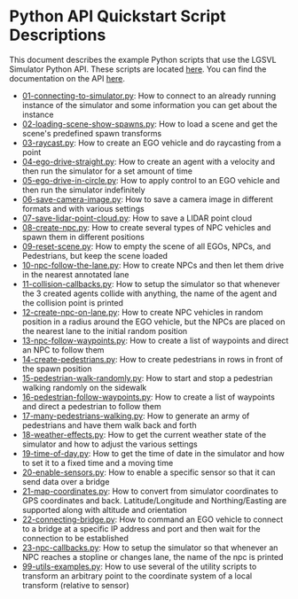 # Python API Quickstart Script Descriptions

This document describes the example Python scripts that use the LGSVL Simulator Python API. These scripts are located [here](https://github.com/lgsvl/simulator/tree/master/Api/quickstart). You can find the documentation on the API [here](https://www.lgsvlsimulator.com/docs/python-api/).



* [01-connecting-to-simulator.py](https://github.com/lgsvl/simulator/tree/master/Api/quickstart/01-connecting-to-simulator.py): How to connect to an already running instance of the simulator and some information you can get about the instance
* [02-loading-scene-show-spawns.py](https://github.com/lgsvl/simulator/tree/master/Api/quickstart/02-loading-scene-show-spawns.py): How to load a scene and get the scene's predefined spawn transforms
* [03-raycast.py](https://github.com/lgsvl/simulator/tree/master/Api/quickstart/03-raycast.py): How to create an EGO vehicle and do raycasting from a point
* [04-ego-drive-straight.py](https://github.com/lgsvl/simulator/tree/master/Api/quickstart/04-ego-drive-straight.py): How to create an agent with a velocity and then run the simulator for a set amount of time
* [05-ego-drive-in-circle.py](https://github.com/lgsvl/simulator/tree/master/Api/quickstart/05-ego-drive-in-circle.py): How to apply control to an EGO vehicle and then run the simulator indefinitely
* [06-save-camera-image.py](https://github.com/lgsvl/simulator/tree/master/Api/quickstart/06-save-camera-image.py): How to save a camera image in different formats and with various settings
* [07-save-lidar-point-cloud.py](https://github.com/lgsvl/simulator/tree/master/Api/quickstart/07-save-lidar-point-cloud.py): How to save a LIDAR point cloud
* [08-create-npc.py](https://github.com/lgsvl/simulator/tree/master/Api/quickstart/08-create-npc.py): How to create several types of NPC vehicles and spawn them in different positions
* [09-reset-scene.py](https://github.com/lgsvl/simulator/tree/master/Api/quickstart/09-reset-scene.py): How to empty the scene of all EGOs, NPCs, and Pedestrians, but keep the scene loaded
* [10-npc-follow-the-lane.py](https://github.com/lgsvl/simulator/tree/master/Api/quickstart/10-npc-follow-the-lane.py): How to create NPCs and then let them drive in the nearest annotated lane
* [11-collision-callbacks.py](https://github.com/lgsvl/simulator/tree/master/Api/quickstart/11-collision-callbacks.py): How to setup the simulator so that whenever the 3 created agents collide with anything, the name of the agent and the collision point is printed
* [12-create-npc-on-lane.py](https://github.com/lgsvl/simulator/tree/master/Api/quickstart/12-create-npc-on-lane.py): How to create NPC vehicles in random position in a radius around the EGO vehicle, but the NPCs are placed on the nearest lane to the initial random position
* [13-npc-follow-waypoints.py](https://github.com/lgsvl/simulator/tree/master/Api/quickstart/13-npc-follow-waypoints.py): How to create a list of waypoints and direct an NPC to follow them
* [14-create-pedestrians.py](https://github.com/lgsvl/simulator/tree/master/Api/quickstart/14-create-pedestrians.py): How to create pedestrians in rows in front of the spawn position
* [15-pedestrian-walk-randomly.py](https://github.com/lgsvl/simulator/tree/master/Api/quickstart/15-pedestrian-walk-randomly.py): How to start and stop a pedestrian walking randomly on the sidewalk
* [16-pedestrian-follow-waypoints.py](https://github.com/lgsvl/simulator/tree/master/Api/quickstart/16-pedestrian-follow-waypoints.py): How to create a list of waypoints and direct a pedestrian to follow them
* [17-many-pedestrians-walking.py](https://github.com/lgsvl/simulator/tree/master/Api/quickstart/17-many-pedestrians-walking.py): How to generate an army of pedestrians and have them walk back and forth
* [18-weather-effects.py](https://github.com/lgsvl/simulator/tree/master/Api/quickstart/18-weather-effects.py): How to get the current weather state of the simulator and how to adjust the various settings
* [19-time-of-day.py](https://github.com/lgsvl/simulator/tree/master/Api/quickstart/19-time-of-day.py): How to get the time of date in the simulator and how to set it to a fixed time and a moving time
* [20-enable-sensors.py](https://github.com/lgsvl/simulator/tree/master/Api/quickstart/20-enable-sensors.py): How to enable a specific sensor so that it can send data over a bridge
* [21-map-coordinates.py](https://github.com/lgsvl/simulator/tree/master/Api/quickstart/21-map-coordinates.py): How to convert from simulator coordinates to GPS coordinates and back. Latitude/Longitude and Northing/Easting are supported along with altitude and orientation
* [22-connecting-bridge.py](https://github.com/lgsvl/simulator/tree/master/Api/quickstart/22-connecting-bridge.py): How to command an EGO vehicle to connect to a bridge at a specific IP address and port and then wait for the connection to be established
* [23-npc-callbacks.py](https://github.com/lgsvl/simulator/tree/master/Api/quickstart/23-npc-callbacks.py): How to setup the simulator so that whenever an NPC reaches a stopline or changes lane, the name of the npc is printed
* [99-utils-examples.py](https://github.com/lgsvl/simulator/tree/master/Api/quickstart/99-utils-examples.py): How to use several of the utility scripts to transform an arbitrary point to the coordinate system of a local transform (relative to sensor)
